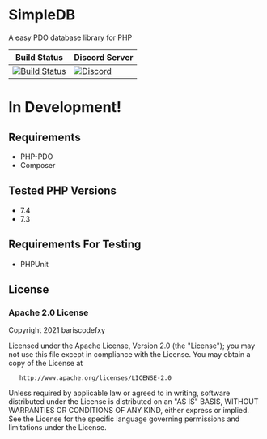# SimpleDB
A easy PDO database library for PHP

|Build Status|Discord Server|
|--|--|
|[![Build Status](https://travis-ci.com/bariscodefxy/SimpleDB.svg?branch=default)](https://travis-ci.com/bariscodefxy/SimpleDB)|[![Discord](https://img.shields.io/discord/812096967714930710?label=chat)](https://discord.gg/HBtf7buzv9)|
# In Development!

## Requirements
* PHP-PDO
* Composer

## Tested PHP Versions
* 7.4
* 7.3

## Requirements For Testing
* PHPUnit

## License
### Apache 2.0 License
Copyright 2021 bariscodefxy

Licensed under the Apache License, Version 2.0 (the "License");
you may not use this file except in compliance with the License.
You may obtain a copy of the License at

       http://www.apache.org/licenses/LICENSE-2.0

Unless required by applicable law or agreed to in writing, software
distributed under the License is distributed on an "AS IS" BASIS,
WITHOUT WARRANTIES OR CONDITIONS OF ANY KIND, either express or implied.
See the License for the specific language governing permissions and
limitations under the License.
